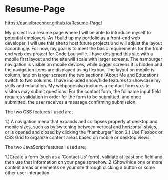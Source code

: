 # Resume-Page
https://danielbrechner.github.io/Resume-Page/

My project is a resume page where I will be able to introduce myself to potential employers. As I build up my portfolio as a front-end web developer, I will use this site to host future projects and will adjust the layout accordingly. For now, my goal is to meet the basic requirements for the front end web dev project for Code Louisville. I have designed this site with a mobile first layout and the site will scale with larger screens. The hamburger navigation is visible on mobile devices, while bigger screens it is hidden and the navigation items are displayed using flexbox. The layout on mobile is column, and on larger screens the two sections (About Me and Education) switch to two columns. I have included show/hide features to showcase my skills and education. My webpage also includes a contact form so site visitors may submit questions. For the contact form, the fullname input field requires validation in order for the form to be submitted, and once submitted, the user receives a message confirming submission.

The two CSS features I used are;

1.) A navigation menu that expands and collapses properly at desktop and mobile sizes, such as by switching between vertical and horizontal styles, or is opened and closed by clicking the “hamburger” icon
2.) Use Flexbox or CSS Grid to organize content areas based on mobile or desktop views. 

The two JavaScript features I used are;

1.)Create a form (such as a ‘Contact Us’ form), validate at least one field and then use that information on your page somehow.
2.)Show/hide one or more content areas or elements on your site through clicking a button or some other user interaction 
